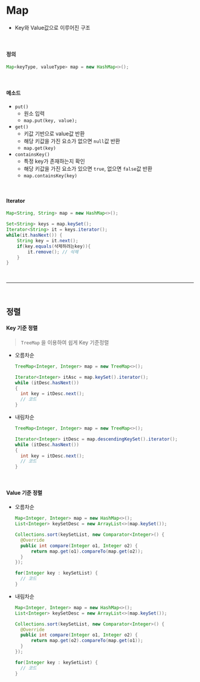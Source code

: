 # Map

* Key와 Value값으로 이루어진 구조

<br>

#### 정의

```java
Map<keyType, valueType> map = new HashMap<>();
```

<br>

#### 메소드

* `put()`
  * 원소 입력
  * `map.put(key, value);`
* `get()`
  * 키값 기반으로 value값 반환
  * 해당 키값을 가진 요소가 없으면 `null`값 반환
  * `map.get(key)`
* `containsKey()`
  * 특정 key가 존재하는지 확인
  * 해당 키값을 가진 요소가 있으면 `true`, 없으면 `false`값 반환 
  * `map.containsKey(key)`

<br>

#### Iterator

```java
Map<String, String> map = new HashMap<>();

Set<String> keys = map.keySet();
Iterator<String> it = keys.iterator();
while(it.hasNext()) {
	String key = it.next();
    if(key.equals(삭제하려는key)){
        it.remove(); // 삭제
    }
}
```

<br>

---

<br>

## 정렬

#### Key 기준 정렬

> `TreeMap` 을 이용하여 쉽게 Key 기준정렬

* 오름차순

  ```java
  TreeMap<Integer, Integer> map = new TreeMap<>();
  
  Iterator<Integer> itAsc = map.keySet().iterator(); 
  while (itDesc.hasNext())
  {
  	int key = itDesc.next();
  	// 코드
  }
  ```

* 내림차순

  ```java
  TreeMap<Integer, Integer> map = new TreeMap<>();
  
  Iterator<Integer> itDesc = map.descendingKeySet().iterator();
  while (itDesc.hasNext())
  {
  	int key = itDesc.next();
  	// 코드
  }
  ```

<br>

#### Value 기준 정렬

* 오름차순

  ```java
  Map<Integer, Integer> map = new HashMap<>();
  List<Integer> keySetDesc = new ArrayList<>(map.keySet());
  
  Collections.sort(keySetList, new Comparator<Integer>() {
  	@Override
  	public int compare(Integer o1, Integer o2) {
  		return map.get(o1).compareTo(map.get(o2));
  	}
  });
  
  for(Integer key : keySetList) {
  	// 코드
  }
  ```

* 내림차순

  ```java
  Map<Integer, Integer> map = new HashMap<>();
  List<Integer> keySetDesc = new ArrayList<>(map.keySet());
  
  Collections.sort(keySetList, new Comparator<Integer>() {
  	@Override
  	public int compare(Integer o1, Integer o2) {
  		return map.get(o2).compareTo(map.get(o1));
  	}
  });
  
  for(Integer key : keySetList) {
  	// 코드
  }
  ```

  



